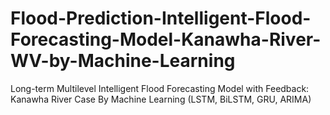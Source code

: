# Flood-Prediction-Intelligent-Flood-Forecasting-Model-Kanawha-River-WV-by-Machine-Learning
Long-term Multilevel Intelligent Flood Forecasting Model with Feedback: Kanawha River Case By Machine Learning (LSTM, BiLSTM, GRU, ARIMA)
